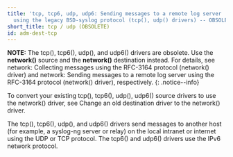 ```yaml
---
title: 'tcp, tcp6, udp, udp6: Sending messages to a remote log server
  using the legacy BSD-syslog protocol (tcp(), udp() drivers) -- OBSOLETE'
short_title: tcp / udp (OBSOLETE)
id: adm-dest-tcp
---
```


**NOTE:** The tcp(), tcp6(), udp(), and udp6() drivers are obsolete. Use the
**network()** source and the **network()** destination instead. For
details, see network: Collecting messages using the RFC-3164 protocol
(network() driver) and
network: Sending messages to a remote log server using the RFC-3164 protocol
(network() driver), respectively.
{: .notice--info}

To convert your existing tcp(), tcp6(), udp(), udp6() source drivers to
use the network() driver, see Change an old destination driver to the
network() driver.

The tcp(), tcp6(), udp(), and udp6() drivers send messages to another
host (for example, a syslog-ng server or relay) on the local intranet or
internet using the UDP or TCP protocol. The tcp6() and udp6() drivers
use the IPv6 network protocol.
